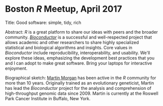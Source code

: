 # Boston _R_ Meetup, April 2017

Title: Good software: simple, tidy, rich

Abstract: _R_ is a great platform to share our ideas with peers and
the broader community. _[Bioconductor][]_ is a successful and
well-respected project that allows academic and other researchers to
share highly specialized statistical and biological algorithms and
insights. Core values in _Bioconductor_ include reproducibility,
interoperability, and usability. We'll explore these ideas,
emphasizing the development best practices that you and I can adopt to
make great software. Bring your laptops for interactive enjoyment.

Biographical sketch: [Martin Morgan][] has been active in the _R_
community for more than 10 years. Originally trained as an
evolutionary geneticist, Martin has lead the _Bioconductor_
project for the analysis and comprehension of high-throughput genomic
data since 2009. Martin is currently at the Roswell Park Cancer
Institute in Buffalo, New York.

[Bioconductor]: https://bioconductor.org
[Martin Morgan]: https://www.roswellpark.edu/martin-morgan
